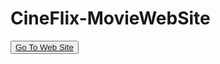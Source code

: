 # CineFlix-MovieWebSite
<button><a href="https://yusufstar.github.io/CineFlix-MovieWebSite/">Go To Web Site</a></button>
